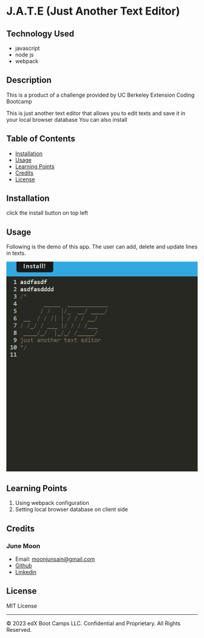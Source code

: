# J.A.T.E (Just Another Text Editor)

## Technology Used
- javascript
- node js
- webpack

## Description 
This is a product of a challenge provided by UC Berkeley Extension Coding Bootcamp

This is just another text editor that allows you to edit texts and save it in your local browser database
You can also install 

## Table of Contents


* [Installation](#installation)
* [Usage](#usage)
* [Learning Points](#learning-points)
* [Credits](#credits)
* [License](#license)


## Installation


click the install button on top left


## Usage 

Following is the demo of this app. The user can add, delete and update lines in texts.

![demo](./jate-demo.gif)


## Learning Points
1. Using webpack configuration
2. Setting local browser database on client side



## Credits

### June Moon
- Email: moonjunsain@gmail.com
- [Github](https://github.com/moonjunsain)
- [Linkedin](https://www.linkedin.com/in/june-moon-940538280/)


## License

MIT License

---


© 2023 edX Boot Camps LLC. Confidential and Proprietary. All Rights Reserved.